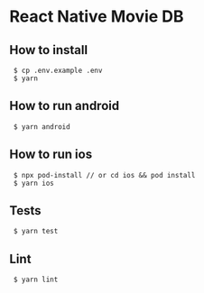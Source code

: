# React Native Movie DB

## How to install
```
 $ cp .env.example .env
 $ yarn
```

## How to run android
```
 $ yarn android
```

## How to run ios
```
 $ npx pod-install // or cd ios && pod install
 $ yarn ios
```

## Tests
```
 $ yarn test
```

## Lint
```
 $ yarn lint
```
